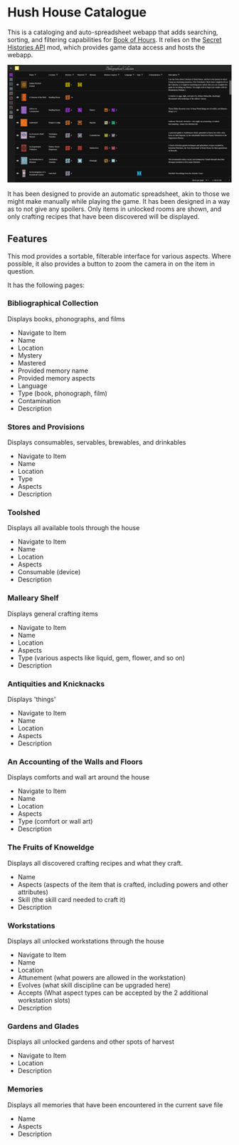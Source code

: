 # Hush House Catalogue

This is a cataloging and auto-spreadsheet webapp that adds searching, sorting, and filtering capabilities for [Book of Hours](https://store.steampowered.com/app/1028310/BOOK_OF_HOURS/).
It relies on the [Secret Histories API](https://github.com/RoboPhred/secrethistories-api/tree/main/SHRestAPI) mod, which provides game data access and hosts the webapp.

![ALT](/preview/preview.png)

It has been designed to provide an automatic spreadsheet, akin to those we might make manually while playing the game. It has been designed in a way as to not give any spoilers. Only items in unlocked rooms are shown, and only crafting recipes that have been discovered will be displayed.

## Features

This mod provides a sortable, filterable interface for various aspects. Where possible, it also provides a button to zoom the camera in on the item in question.

It has the following pages:

### Bibliographical Collection

Displays books, phonographs, and films

- Navigate to Item
- Name
- Location
- Mystery
- Mastered
- Provided memory name
- Provided memory aspects
- Language
- Type (book, phonograph, film)
- Contamination
- Description

### Stores and Provisions

Displays consumables, servables, brewables, and drinkables

- Navigate to Item
- Name
- Location
- Type
- Aspects
- Description

### Toolshed

Displays all available tools through the house

- Navigate to Item
- Name
- Location
- Aspects
- Consumable (device)
- Description

### Malleary Shelf

Displays general crafting items

- Navigate to Item
- Name
- Location
- Aspects
- Type (various aspects like liquid, gem, flower, and so on)
- Description

### Antiquities and Knicknacks

Displays 'things'

- Navigate to Item
- Name
- Location
- Aspects
- Description

### An Accounting of the Walls and Floors

Displays comforts and wall art around the house

- Navigate to Item
- Name
- Location
- Aspects
- Type (comfort or wall art)
- Description

### The Fruits of Knoweldge

Displays all discovered crafting recipes and what they craft.

- Name
- Aspects (aspects of the item that is crafted, including powers and other attributes)
- Skill (the skill card needed to craft it)
- Description

### Workstations

Displays all unlocked workstations through the house

- Navigate to Item
- Name
- Location
- Attunement (what powers are allowed in the workstation)
- Evolves (what skill discipline can be upgraded here)
- Accepts (What aspect types can be accepted by the 2 additional workstation slots)
- Description

### Gardens and Glades

Displays all unlocked gardens and other spots of harvest

- Navigate to Item
- Location
- Description

### Memories

Displays all memories that have been encountered in the current save file

- Name
- Aspects
- Description
